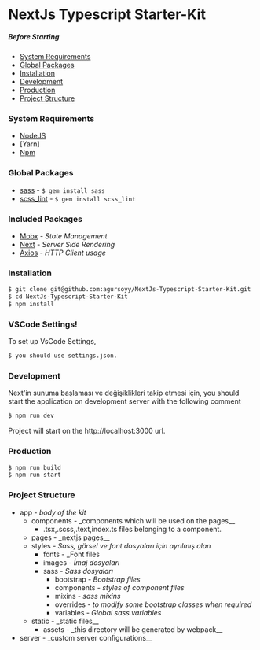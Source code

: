 # NextJs Typescript Starter-Kit

##### Before Starting

- [System Requirements](#system-requirements)
- [Global Packages](#global-packages)
- [Installation](#installation)
- [Development](#development)
- [Production](#production)
- [Project Structure](#project-structure)

### **System Requirements**

- [NodeJS]
- [Yarn]
- [Npm]

[nodejs]: http://nodejs.org
[npm]: http://www.npmjs.com

### **Global Packages**

- [sass](https://github.com/brigade/scss-lint) - `$ gem install sass`
- [scss_lint](https://github.com/brigade/scss-lint) - `$ gem install scss_lint`

### **Included Packages**

- [Mobx](https://mobx.js.org/) - _State Management_
- [Next](https://nextjs.org/) - _Server Side Rendering_
- [Axios](https://alligator.io/react/axios-react/) - _HTTP Client usage_

### **Installation**

```sh
$ git clone git@github.com:agursoyy/NextJs-Typescript-Starter-Kit.git
$ cd NextJs-Typescript-Starter-Kit
$ npm install
```

### **VSCode Settings!**

To set up VsCode Settings,

```sh
$ you should use settings.json.
```

### **Development**

Next'in sunuma başlaması ve değişiklikleri takip etmesi için,
you should start the application on development server with the following comment

```sh
$ npm run dev
```

Project will start on the http://localhost:3000 url.

### Production

```sh
$ npm run build
$ npm run start
```

### **Project Structure**

- app - _body of the kit_
  - components - \_components which will be used on the pages\_\_
    - .tsx,.scss,.text,index.ts files belonging to a component.
  - pages - \_nextjs pages\_\_
  - styles - _Sass, görsel ve font dosyaları için ayrılmış alan_
    - fonts - \_Font files
    - images - _İmaj dosyaları_
    - sass - _Sass dosyaları_
      - bootstrap - _Bootstrap files_
      - components - _styles of component files_
      - mixins - _sass mixins_
      - overrides - _to modify some bootstrap classes when required_
      - variables - _Global sass variables_
  - static - \_static files\_\_
    - assets - \_this directory will be generated by webpack\_\_
- server - \_custom server configurations\_\_
